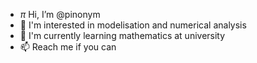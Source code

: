 - $\pi$ Hi, I’m @pinonym
- 👀 I'm interested in modelisation and numerical analysis
- 📖 I'm currently learning mathematics at university
- 📫 Reach me if you can
